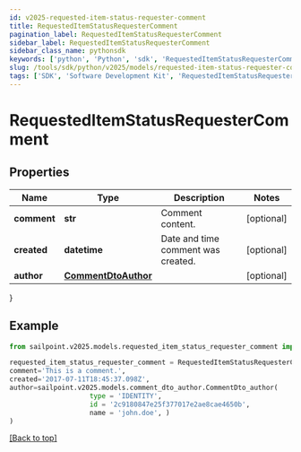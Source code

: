 ```yaml
---
id: v2025-requested-item-status-requester-comment
title: RequestedItemStatusRequesterComment
pagination_label: RequestedItemStatusRequesterComment
sidebar_label: RequestedItemStatusRequesterComment
sidebar_class_name: pythonsdk
keywords: ['python', 'Python', 'sdk', 'RequestedItemStatusRequesterComment', 'V2025RequestedItemStatusRequesterComment'] 
slug: /tools/sdk/python/v2025/models/requested-item-status-requester-comment
tags: ['SDK', 'Software Development Kit', 'RequestedItemStatusRequesterComment', 'V2025RequestedItemStatusRequesterComment']
---
```


# RequestedItemStatusRequesterComment


## Properties

Name | Type | Description | Notes
------------ | ------------- | ------------- | -------------
**comment** | **str** | Comment content. | [optional] 
**created** | **datetime** | Date and time comment was created. | [optional] 
**author** | [**CommentDtoAuthor**](comment-dto-author) |  | [optional] 
}

## Example

```python
from sailpoint.v2025.models.requested_item_status_requester_comment import RequestedItemStatusRequesterComment

requested_item_status_requester_comment = RequestedItemStatusRequesterComment(
comment='This is a comment.',
created='2017-07-11T18:45:37.098Z',
author=sailpoint.v2025.models.comment_dto_author.CommentDto_author(
                    type = 'IDENTITY', 
                    id = '2c9180847e25f377017e2ae8cae4650b', 
                    name = 'john.doe', )
)

```
[[Back to top]](#) 

